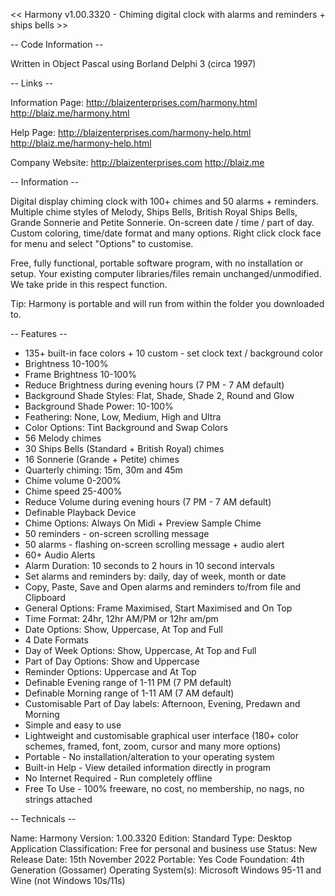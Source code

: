 << Harmony v1.00.3320 - Chiming digital clock with alarms and reminders + ships bells >>


-- Code Information --

Written in Object Pascal using Borland Delphi 3 (circa 1997)


-- Links --

Information Page: 
http://blaizenterprises.com/harmony.html
http://blaiz.me/harmony.html

Help Page:
http://blaizenterprises.com/harmony-help.html
http://blaiz.me/harmony-help.html

Company Website:
http://blaizenterprises.com
http://blaiz.me


-- Information --

Digital display chiming clock with 100+ chimes and 50 alarms + reminders. Multiple chime styles of Melody, Ships Bells, British Royal Ships Bells, Grande Sonnerie and Petite Sonnerie. On-screen date / time / part of day. Custom coloring, time/date format and many options. Right click clock face for menu and select "Options" to customise.

Free, fully functional, portable software program, with no installation or setup.  Your existing computer libraries/files remain unchanged/unmodified.  We take pride in this respect function.

Tip:
Harmony is portable and will run from within the folder you downloaded to.


-- Features --

* 135+ built-in face colors + 10 custom - set clock text / background color
* Brightness 10-100%
* Frame Brightness 10-100%
* Reduce Brightness during evening hours (7 PM - 7 AM default)
* Background Shade Styles: Flat, Shade, Shade 2, Round and Glow
* Background Shade Power: 10-100%
* Feathering: None, Low, Medium, High and Ultra
* Color Options: Tint Background and Swap Colors
* 56 Melody chimes
* 30 Ships Bells (Standard + British Royal) chimes
* 16 Sonnerie (Grande + Petite) chimes
* Quarterly chiming: 15m, 30m and 45m
* Chime volume 0-200%
* Chime speed 25-400%
* Reduce Volume during evening hours (7 PM - 7 AM default)
* Definable Playback Device
* Chime Options: Always On Midi + Preview Sample Chime
* 50 reminders - on-screen scrolling message
* 50 alarms - flashing on-screen scrolling message + audio alert
* 60+ Audio Alerts
* Alarm Duration: 10 seconds to 2 hours in 10 second intervals
* Set alarms and reminders by: daily, day of week, month or date
* Copy, Paste, Save and Open alarms and reminders to/from file and Clipboard
* General Options: Frame Maximised, Start Maximised and On Top
* Time Format: 24hr, 12hr AM/PM or 12hr am/pm
* Date Options: Show, Uppercase, At Top and Full
* 4 Date Formats
* Day of Week Options: Show, Uppercase, At Top and Full
* Part of Day Options: Show and Uppercase
* Reminder Options: Uppercase and At Top
* Definable Evening range of 1-11 PM (7 PM default)
* Definable Morning range of 1-11 AM (7 AM default)
* Customisable Part of Day labels: Afternoon, Evening, Predawn and Morning
* Simple and easy to use
* Lightweight and customisable graphical user interface (180+ color schemes, framed, font, zoom, cursor and many more options)
* Portable - No installation/alteration to your operating system
* Built-in Help - View detailed information directly in program
* No Internet Required - Run completely offline
* Free To Use - 100% freeware, no cost, no membership, no nags, no strings attached


-- Technicals --

Name: Harmony
Version: 1.00.3320
Edition: Standard
Type: Desktop Application
Classification: Free for personal and business use
Status: New
Release Date: 15th November 2022
Portable: Yes
Code Foundation: 4th Generation (Gossamer)
Operating System(s): Microsoft Windows 95-11 and Wine (not Windows 10s/11s)
